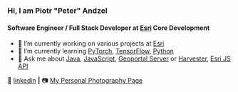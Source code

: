 ### Hi, I am Piotr "Peter" Andzel
#### Software Engineer / Full Stack Developer at [Esri] Core Development


- 🔭 I’m currently working on various projects at [Esri]
- 🌱 I’m currently learning [PyTorch], [TensorFlow], [Python]
- 💬 Ask me about [Java], [JavaScript], [Geoportal Server] or [Harvester], [Esri JS API]


👔 [linkedin][Linkedin] **|**
📷 [My Personal Photography Page][My Personal Photography Page]

<!--
- 👯 I’m looking to collaborate on [Machine Learning]
-->

[Esri]: https://www.esri.com
[Linkedin]: https://www.linkedin.com/in/piotrandzel/
[My Personal Photography Page]: https://piotrandzel.com/
[PyTorch]: https://pytorch.org/
[Python]: https://www.python.org/
[TensorFlow]: https://www.tensorflow.org/
[Machine Learning]: https://en.wikipedia.org/wiki/Machine_learning
[Java]: https://www.oracle.com/java/technologies/
[JavaScript]: https://www.javascript.com/
[Geoportal Server]: https://github.com/Esri/geoportal-server-catalog
[Harvester]: https://github.com/Esri/geoportal-server-harvester
[Esri JS API]: https://developers.arcgis.com/javascript/
